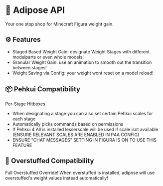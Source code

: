 # 🍔 Adipose API 
Your one stop shop for Minecraft Figura weight gain.

## ⚙️ Features
- Staged Based Weight Gain: designate Weight Stages with different modelparts or even whole models!
- Granular Weight Gain: use an animation to smooth out the transition between stages!
- Weight Saving via Config: your weight wont reset on a model reload!

## 📦 Pehkui Compatibility
Per-Stage Hitboxes

- When designating a stage you can also set certain Pehkui scales for each stage
- Automatically picks commands based on permissions
- If Pehkui 4 All is installed lesserscale will be used if scale isnt available (ENSURE RELEVANT SCALES ARE ENABLED IN P4A CONFIG)
- ENSURE "CHAT MESSAGES" SETTING IN FIGURA IS ON TO USE THIS FEATURE

## 🎂 Overstuffed Compatibility 
Full Overstuffed Override!
When overstuffed is installed, adipose will use overstuffed's weight values instead automatically!
